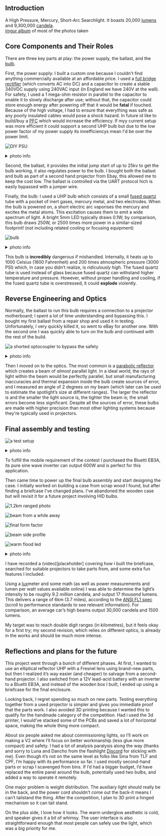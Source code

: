 
 <h2>Introduction  </h2>

A High Pressure, Mercury, Short-Arc Searchlight. It boasts 20,000 [Iumens](https://en.m.wikipedia.org/wiki/Lumen_(unit)) and 9,300,000 [candela](https://en.m.wikipedia.org/wiki/Candela).<br />
[imgur album](https://imgur.com/a/qQ4Kzk7) of most of the photos taken

<h2>Core Components and Their Roles   </h2>

There are three key parts at play: the power supply, the ballast, and the [bulb](https://en.m.wikipedia.org/wiki/Ultra-high-performance_lamp).

First, the power supply: I built a custom one because l couldn't find anything commercially available at an affordable price. I used a [full bridge rectifier](https://en.m.wikipedia.org/wiki/Rectifier) (which converts AC into DC) and a capacitor to create a stable 340VDC supply using 240VAC input (in England we have 240V at the wall). For safety, I used a 1 mega-ohm resistor in parallel to the capacitor to enable it to slowly discharge after use; without that, the capacitor could store enough energy after powering off that it would be **fatal** if touched. Because of the high voltage, I had to ensure that everything was safe as any poorly insulated cables would pose a shock hazard. In future id like to build/buy a [PFC](https://en.wikipedia.org/wiki/Power_factor#Power_factor_correction_(PFC)_in_non-linear_loads) which would increase the efficiency. If myy current setup was more efficient it could support a second UHP bulb but due to the low power factor of my power supply its innefficiencys mean I'd be over the power limit.

![DIY PSU](https://i.imgur.com/0sNy9Xe.jpeg)
<details>
  <summary>photo info</summary>
  1. the PCB I assembled my PSU around, featuring a rectifier, 470uF 400V capacitor and a 1Mohm resistor on the back 
</details>


Second, the ballast, it provides the initial jump start of up to 25kv to get the bulb working, it also regulates power to the bulb. I bought both the ballast and bulb as part of a second hand projector from Ebay, this allowed me to keep the cost low. The ballast is controlled via the UART protocol hich is easily bypassed with a jumper wire.




Finally, the bulb: I used a UHP bulb which consists of a small [fused quartz](https://en.m.wikipedia.org/wiki/Fused_quartz) tube with a pocket of inert gases, mercury metal, and two electrodes. When the bulb is powered on, a short electric arc vaporises the mercury and excites the metal atoms. This excitation causes them to emit a wide spectrum of light. A bright 5mm LED typically draws 0.1W; by comparison, this bulb draws 250W, or 2500 times more power in a similar-sized footprint! (not including related cooling or focusing equipment)

![bulb](https://i.imgur.com/oaropD9.jpeg)
<details>
  <summary>photo info</summary>
  1. the final bulb I used, in the center is the quartz tube which is close to 5mm in diameter, around it is the reflector
</details>



This bulb is **incredibly** dangerous if mishandled. Internally, it heats up to 1000 Celsius (1800 Fahrenheit) and 200 times atmospheric pressure (3000 PSI) which, in case you didn’t realize, is *ridiculously high*. The fused quartz tube is used instead of glass because fused quartz can withstand higher temperature and pressure. However, without proper handling and cooling, if the fused quartz tube is overstressed, it could **explode** violently.

<h2>Reverse Engineering and Optics   </h2>

Normally, the ballast to run this bulb requires a connection to a projector motherboard; I spent a lot of time understanding and bypassing this. I bought my first ballast from a repair shop and used it in testing. Unfortunately, I very quickly killed it, so went to eBay for another one. With the second one I was quickly able to turn on the bulb and continued with the rest of the build.

![a shorted optocoupler to bypass the safety](https://i.imgur.com/DbxXLFG.jpeg)
<details>
  <summary>photo info</summary>
  1. one of of the jumper wires I installed to bypass a safety check 
</details>


Then I moved on to the optics. The most common is a [parabolic reflector](https://en.m.wikipedia.org/wiki/Parabolic_reflector) which creates a beam of *almost* parallel light. In a ideal world, the rays of light within the beam would be perfectly parallel, but small manufacturing inaccuracies and thermal expansion inside the bulb create sources of error, and I measured an angle of 2 degrees on my beam (which later can be used to estimate the spotlight’s size at different ranges). The larger the reflector is and the smaller the light source is, the tighter the beam is; the small errors become less significant. Despite all the sources of error, these bulbs are made with higher precision than most other lighting systems because they're typically used in projectors.




<h2>Final assembly and testing   </h2>

![a test setup](https://i.imgur.com/ohjZJRB.jpeg)
<details>
  <summary>photo info</summary>
  1. all the electronics laid out on a workbench I built so that i could test them while reverse engineering
</details>



To fulfill the mobile requirement of the contest I purchased the Bluetti EB3A, its pure sine wave inverter can output 600W and is perfect for this application.

Then came time to power up the final bulb assembly and start designing the case. I initially worked on building a case from scrap wood I found, but after finding a briefcase I've changed plans. I've abandoned the wooden case but will revisit it for a future project involving HID bulbs.

![1.2km ranged photo](https://i.imgur.com/Rjdmw7l.jpeg)

![beam from a while away](https://i.imgur.com/mWECayh.jpeg)

![final form factor](https://i.imgur.com/SohJunw.jpeg)

![beam side profile](https://i.imgur.com/gfR4mna.jpeg)

![warm flood led](https://i.imgur.com/RpTFNHU.jpeg)


<details>
  <summary>photo info</summary>
 1.an apartment building from 1.2km away <br />
 2. video of the beam during dense fog <br />
 3. the final form factor of the case and battery <br />
 4. side profile of the beam <br />
 5. the gtfc40 1800k in action <br />
</details>

I have recorded a (video)[placeholder] covering how i built the briefcase, searched for suitable projectors to take parts from, and some extra fun features I included. 

Using a [lux](https://en.m.wikipedia.org/wiki/Lux)meter and some math (as well as power measurements and lumen per watt values available online) I was able to determine the light’s intensity to be roughly 9.2 *million* candela, and output 17 *thousand* lumens. This delivers a range of 6km (3.7 miles), according to the [ANSI FL1 spec](https://en.m.wikipedia.org/wiki/Flashlight) (scroll to performance standards to see relevant information). For comparison, an average car’s high beams output 30,000 candela and 1500 lumens.

My target was to reach double digit ranges (in kilometres), but it feels okay for a first try; my second revision, which relies on different optics, is already in the works and should be much more intense.


<h2>Reflections and plans for the future  </h2>

This project went through a bunch of different phases. At first, I wanted to use an elliptical reflector UHP with a Fresnel lens using brand-new parts, but then I realized it’s way easier (and cheaper) to salvage from a second-hand projector. I also switched from a 12V lead-acid battery with an inverter to a Bluetti EB3A, and instead of the wooden box I built, I ended up using a briefcase for the final enclosure.

Looking back, I regret spending so much on new parts. Testing everything together from a used projector is simpler and gives you immediate proof that the parts work. I also avoided 3D printing because I wanted this to qualify for the handmade category of the competition. Had i used the 3d printer, I would’ve stacked some of the PCBs and saved a lot of horizontal space, making the whole thing more compact.

About six people asked me about commissioning lights, so I’ll work on making a V2 where I’ll focus on better workmanship (less glue more compact) and safety. I had a lot of analysis paralysis along the way (thanks and sorry to Luna and Dancho from the flashlight [Discord](https://discord.com/invite/yBnQ7mVa) for sticking with me). Even though it’s not on the same level as folks like Sma from TLF and CPF, I’m happy with its performance so far. I used mostly second-hand parts or scrap I scavenged from bins. If I’d had a bigger budget, I’d have replaced the entire panel around the bulb, potentially used two bulbs, and added a way to operate it remotely.

One major problem is weight distribution. The auxiliary light should really be in the back, and the power cord shouldn’t come out the back-it means I can’t tailstand the thing. After the competition, I plan to 3D print a hinged mechanism so it can tail stand. 

On the plus side, I love how it looks. The warm underglow aesthetic is cold, and speaker gives it a bit of whimsy. The user interface is also straightforward enough that most people can safely use the light, which was a big priority for me.


